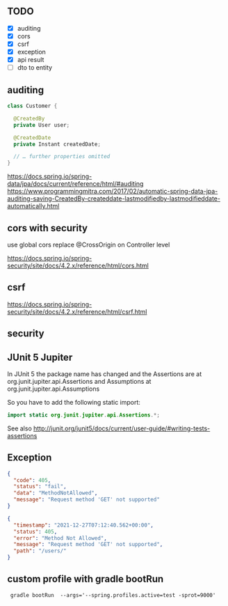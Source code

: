 ## TODO
 - [x] auditing
 - [x] cors
 - [x] csrf
 - [x] exception
 - [x] api result
 - [ ] dto to entity

## auditing
```java
class Customer {

  @CreatedBy
  private User user;

  @CreatedDate
  private Instant createdDate;

  // … further properties omitted
}
```
https://docs.spring.io/spring-data/jpa/docs/current/reference/html/#auditing
https://www.programmingmitra.com/2017/02/automatic-spring-data-jpa-auditing-saving-CreatedBy-createddate-lastmodifiedby-lastmodifieddate-automatically.html

## cors with security
use global cors replace @CrossOrigin on Controller level

https://docs.spring.io/spring-security/site/docs/4.2.x/reference/html/cors.html

## csrf
https://docs.spring.io/spring-security/site/docs/4.2.x/reference/html/csrf.html
## security



## JUnit 5 Jupiter
In JUnit 5 the package name has changed and the Assertions are at org.junit.jupiter.api.Assertions and Assumptions at org.junit.jupiter.api.Assumptions

So you have to add the following static import:

```java
import static org.junit.jupiter.api.Assertions.*;
```
See also http://junit.org/junit5/docs/current/user-guide/#writing-tests-assertions


## Exception

```json
{
  "code": 405,
  "status": "fail",
  "data": "MethodNotAllowed",
  "message": "Request method 'GET' not supported"
}
```
```json
{
  "timestamp": "2021-12-27T07:12:40.562+00:00",
  "status": 405,
  "error": "Method Not Allowed",
  "message": "Request method 'GET' not supported",
  "path": "/users/"
}
```

## custom profile with gradle bootRun

```shell
 gradle bootRun  --args='--spring.profiles.active=test -sprot=9000'
```
